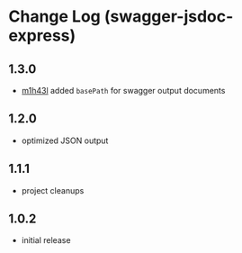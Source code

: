 # Change Log (swagger-jsdoc-express)

## 1.3.0

* [m1h43l](https://github.com/m1h43l) added `basePath` for swagger output documents

## 1.2.0

* optimized JSON output

## 1.1.1

* project cleanups

## 1.0.2

* initial release
